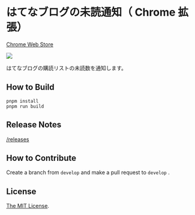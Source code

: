 # はてなブログの未読通知（ Chrome 拡張）

[Chrome Web Store](https://chrome.google.com/webstore/detail/badfajobjkkpkjnnpjggjcifpikjkggm)

<a href="https://chrome.google.com/webstore/detail/badfajobjkkpkjnnpjggjcifpikjkggm">
  <img src="https://user-images.githubusercontent.com/315510/220332645-00a27635-2156-46ce-8628-0b216302d1fb.png" />
</a>

はてなブログの購読リストの未読数を通知します。

## How to Build

```
pnpm install
pnpm run build
```

## Release Notes

[/releases](https://github.com/Cside/chrome-hatena-blog-unread-count/releases)

## How to Contribute

Create a branch from `develop` and make a pull request to `develop` .

## License

[The MIT License](/LICENSE).
